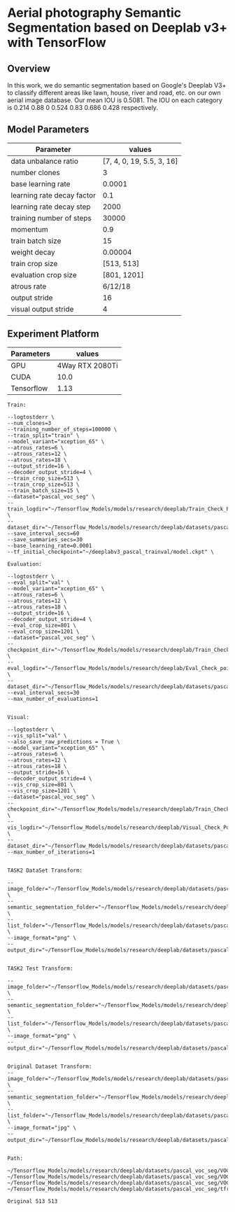 # Aerial photography Semantic Segmentation based on Deeplab v3+ with TensorFlow

## Overview
In this work, we do semantic segmentation based on Google's Deeplab V3+ to classify different areas like lawn, house, river and road, etc. on our own aerial image database. 
Our mean IOU is 0.5081. 
The IOU on each category is 0.214 0.88 0 0.524 0.83 0.686 0.428 respectively.

## Model Parameters
Parameter | values
----------|---------|
data unbalance ratio| [7, 4, 0, 19, 5.5, 3, 16]|
number clones| 3
base learning rate |0.0001
learning rate decay factor| 0.1
learning rate decay step| 2000
training number of steps| 30000
momentum |0.9
train batch size |15
weight decay| 0.00004
train crop size| [513, 513]
evaluation crop size| [801, 1201]
atrous rate| 6/12/18
output stride |16
visual output stride| 4

## Experiment Platform
Parameters| values|
---|---|
GPU |4Way RTX 2080Ti
CUDA |10.0
Tensorflow| 1.13

```
Train:

--logtostderr \
--num_clones=3
--training_number_of_steps=100000 \
--train_split="train" \
--model_variant="xception_65" \
--atrous_rates=6 \
--atrous_rates=12 \
--atrous_rates=18 \
--output_stride=16 \
--decoder_output_stride=4 \
--train_crop_size=513 \
--train_crop_size=513 \
--train_batch_size=15 \
--dataset="pascal_voc_seg" \
--train_logdir="~/Tensorflow_Models/models/research/deeplab/Train_Check_Point/" \
--dataset_dir="~/Tensorflow_Models/models/research/deeplab/datasets/pascal_voc_seg/tfrecord/"
--save_interval_secs=60
--save_summaries_secs=30
--base_learning_rate=0.0001
--tf_initial_checkpoint="~/deeplabv3_pascal_trainval/model.ckpt" \

Evaluation:

--logtostderr \
--eval_split="val" \
--model_variant="xception_65" \
--atrous_rates=6 \
--atrous_rates=12 \
--atrous_rates=18 \
--output_stride=16 \
--decoder_output_stride=4 \
--eval_crop_size=801 \
--eval_crop_size=1201 \
--dataset="pascal_voc_seg" \
--checkpoint_dir="~/Tensorflow_Models/models/research/deeplab/Train_Check_Point" \
--eval_logdir="~/Tensorflow_Models/models/research/deeplab/Eval_Check_point" \
--dataset_dir="~/Tensorflow_Models/models/research/deeplab/datasets/pascal_voc_seg/tfrecord/"
--eval_interval_secs=30
--max_number_of_evaluations=1


Visual:

--logtostderr \
--vis_split="val" \
--also_save_raw_predictions = True \
--model_variant="xception_65" \
--atrous_rates=6 \
--atrous_rates=12 \
--atrous_rates=18 \
--output_stride=16 \
--decoder_output_stride=4 \
--vis_crop_size=801 \
--vis_crop_size=1201 \
--dataset="pascal_voc_seg" \
--checkpoint_dir="~/Tensorflow_Models/models/research/deeplab/Train_Check_Point" \
--vis_logdir="~/Tensorflow_Models/models/research/deeplab/Visual_Check_Point" \
--dataset_dir="~/Tensorflow_Models/models/research/deeplab/datasets/pascal_voc_seg/tfrecord/"
--max_number_of_iterations=1


TASK2 DataSet Transform:

--image_folder="~/Tensorflow_Models/models/research/deeplab/datasets/pascal_voc_seg/VOCdevkit/VisionTask2/JPEGImages" \
--semantic_segmentation_folder="~/Tensorflow_Models/models/research/deeplab/datasets/pascal_voc_seg/VOCdevkit/VisionTask2/SegmentationClassRaw" \
--list_folder="~/Tensorflow_Models/models/research/deeplab/datasets/pascal_voc_seg/VOCdevkit/VisionTask2/ImageSets/Segmentation" \
--image_format="png" \
--output_dir="~/Tensorflow_Models/models/research/deeplab/datasets/pascal_voc_seg/tfrecord"


TASK2 Test Transform:

--image_folder="~/Tensorflow_Models/models/research/deeplab/datasets/pascal_voc_seg/VOCdevkit/VisionTask2/JPEGImages" \
--semantic_segmentation_folder="~/Tensorflow_Models/models/research/deeplab/datasets/pascal_voc_seg/VOCdevkit/VisionTask2/SegmentationClassRaw" \
--list_folder="~/Tensorflow_Models/models/research/deeplab/datasets/pascal_voc_seg/VOCdevkit/VisionTask2/ImageSets/Segmentation" \
--image_format="png" \
--output_dir="~/Tensorflow_Models/models/research/deeplab/datasets/pascal_voc_seg/tfrecord"


Original Dataset Transform:
--image_folder="~/Tensorflow_Models/models/research/deeplab/datasets/pascal_voc_seg/VOCdevkit/VOC2012/JPEGImages" \
--semantic_segmentation_folder="~/Tensorflow_Models/models/research/deeplab/datasets/pascal_voc_seg/VOCdevkit/VOC2012/SegmentationClassRaw" \
--list_folder="~/Tensorflow_Models/models/research/deeplab/datasets/pascal_voc_seg/VOCdevkit/VOC2012/ImageSets/Segmentation" \
--image_format="jpg" \
--output_dir="~/Tensorflow_Models/models/research/deeplab/datasets/pascal_voc_seg/tfrecord"


Path:

~/Tensorflow_Models/models/research/deeplab/datasets/pascal_voc_seg/VOCdevkit/VOC2012/JPEGImages
~/Tensorflow_Models/models/research/deeplab/datasets/pascal_voc_seg/VOCdevkit/VOC2012/SegmentationClassRaw
~/Tensorflow_Models/models/research/deeplab/datasets/pascal_voc_seg/VOCdevkit/VOC2012/ImageSets/Segmentation
~/Tensorflow_Models/models/research/deeplab/datasets/pascal_voc_seg/tfrecord

Original 513 513
```
